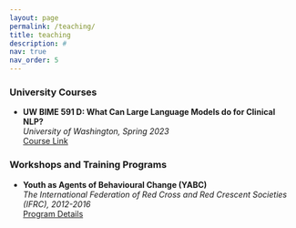 ```yaml
---
layout: page
permalink: /teaching/
title: teaching
description: #
nav: true
nav_order: 5
---
```


### University Courses

- **UW BIME 591 D: What Can Large Language Models do for Clinical NLP?**  
  *University of Washington, Spring 2023*  
  [Course Link](https://canvas.uw.edu/courses/1632747)

### Workshops and Training Programs

- **Youth as Agents of Behavioural Change (YABC)**  
  *The International Federation of Red Cross and Red Crescent Societies (IFRC), 2012-2016*  
  [Program Details](https://www.ifrc.org/our-work/inclusion-protection-and-engagement/education/youth-agents-behavioural-change)
